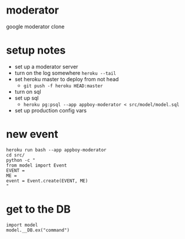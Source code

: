 # moderator
google moderator clone


# setup notes

  - set up a moderator server
  - turn on the log somewhere `heroku --tail`
  - set heroku master to deploy from not head
    - `git push -f heroku HEAD:master`
  - turn on sql
  - set up sql
    - `heroku pg:psql --app appboy-moderator < src/model/model.sql`
  - set up production config vars

# new event

```
heroku run bash --app appboy-moderator
cd src/
python -c "
from model import Event
EVENT =
ME =
event = Event.create(EVENT, ME)
"
```

# get to the DB
```
import model
model.__DB.ex("command")
```
